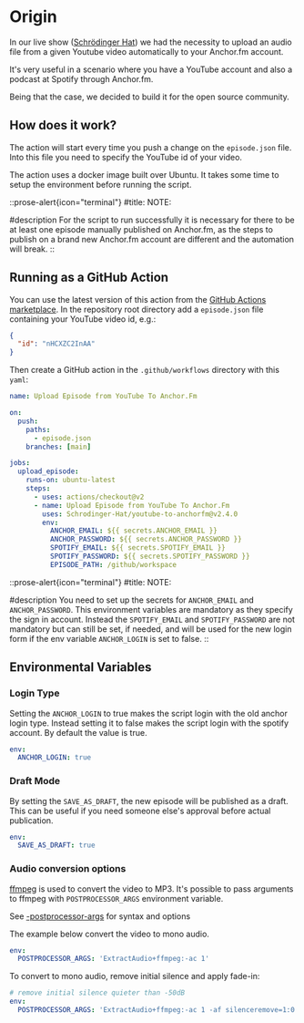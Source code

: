 # Origin

In our live show ([Schrödinger Hat]('https://www.schroedinger-hat.it')) we had the necessity to upload an audio file from a given Youtube video automatically to your Anchor.fm account.

It's very useful in a scenario where you have a YouTube account and also a podcast at Spotify through Anchor.fm.

Being that the case, we decided to build it for the open source community.

## How does it work?

The action will start every time you push a change on the `episode.json` file. Into this file you need to specify the YouTube id of your video.

The action uses a docker image built over Ubuntu. It takes some time to setup the environment before running the script.

::prose-alert{icon="terminal"}
#title:
NOTE:

#description
For the script to run successfully it is necessary for there to be at least one episode manually published on Anchor.fm, as the steps to publish on a brand new Anchor.fm account are different and the automation will break.
::

## Running as a GitHub Action

You can use the latest version of this action from the [GitHub Actions marketplace](https://github.com/marketplace/actions/upload-episode-from-youtube-to-anchor-fm).
In the repository root directory add a `episode.json` file containing your YouTube video id, e.g.:

```json [episode.json]
{
  "id": "nHCXZC2InAA"
}
```
Then create a GitHub action in the `.github/workflows` directory with this `yaml`:

```yaml [upload-test.yml]
name: Upload Episode from YouTube To Anchor.Fm

on:
  push:
    paths:
      - episode.json
    branches: [main]

jobs:
  upload_episode:
    runs-on: ubuntu-latest
    steps:
      - uses: actions/checkout@v2
      - name: Upload Episode from YouTube To Anchor.Fm
        uses: Schrodinger-Hat/youtube-to-anchorfm@v2.4.0
        env:
          ANCHOR_EMAIL: ${{ secrets.ANCHOR_EMAIL }}
          ANCHOR_PASSWORD: ${{ secrets.ANCHOR_PASSWORD }}
          SPOTIFY_EMAIL: ${{ secrets.SPOTIFY_EMAIL }}
          SPOTIFY_PASSWORD: ${{ secrets.SPOTIFY_PASSWORD }}
          EPISODE_PATH: /github/workspace
```

::prose-alert{icon="terminal"}
#title:
NOTE:

#description
You need to set up the secrets for `ANCHOR_EMAIL` and `ANCHOR_PASSWORD`. This environment variables are mandatory as they specify the sign in account.
Instead the `SPOTIFY_EMAIL` and `SPOTIFY_PASSWORD` are not mandatory but can still be set, if needed, and will be used for the new login form if the env variable `ANCHOR_LOGIN` is set to false.
::

## Environmental Variables

### Login Type

Setting the `ANCHOR_LOGIN` to true makes the script login with the old anchor login type. Instead setting it to false makes the script login with the spotify account. By default the value is true.

```yaml [env.yml]
env:
  ANCHOR_LOGIN: true
```

### Draft Mode
By setting the `SAVE_AS_DRAFT`, the new episode will be published as a draft. This can be useful if you need someone else's approval before actual publication.

```yaml [env.yml]
env:
  SAVE_AS_DRAFT: true
```

### Audio conversion options

[ffmpeg](https://ffmpeg.org/) is used to convert the video to MP3. It's possible to pass arguments to ffmpeg with `POSTPROCESSOR_ARGS` environment variable.

See [-postprocessor-args](https://github.com/yt-dlp/yt-dlp#post-processing-options) for syntax and options

The example below convert the video to mono audio.

```yaml [env.yml]
env:
  POSTPROCESSOR_ARGS: 'ExtractAudio+ffmpeg:-ac 1'
```

To convert to mono audio, remove initial silence and apply fade-in:

```yaml [env.yml]
# remove initial silence quieter than -50dB
env:
  POSTPROCESSOR_ARGS: 'ExtractAudio+ffmpeg:-ac 1 -af silenceremove=1:0:-50dB,afade=t=in:d=5'
```
